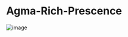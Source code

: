 # Agma-Rich-Prescence


![image](https://user-images.githubusercontent.com/96556167/196035982-cff6eb1c-3a49-41e2-8f2b-cae289b31ce1.png)
